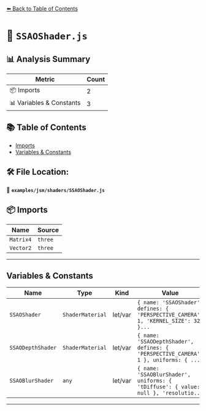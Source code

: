 [⬅️ Back to Table of Contents](../../../index.md)

# 📄 `SSAOShader.js`

## 📊 Analysis Summary

| Metric | Count |
|--------|-------|
| 📦 Imports | 2 |
| 📊 Variables & Constants | 3 |

## 📚 Table of Contents

- [Imports](#imports)
- [Variables & Constants](#variables-constants)

## 🛠️ File Location:
📂 **`examples/jsm/shaders/SSAOShader.js`**

## 📦 Imports

| Name | Source |
|------|--------|
| `Matrix4` | `three` |
| `Vector2` | `three` |


---

## Variables & Constants

| Name | Type | Kind | Value | Exported |
|------|------|------|-------|----------|
| `SSAOShader` | `ShaderMaterial` | let/var | `{ name: 'SSAOShader', defines: { 'PERSPECTIVE_CAMERA': 1, 'KERNEL_SIZE': 32 }...` | ✗ |
| `SSAODepthShader` | `ShaderMaterial` | let/var | `{ name: 'SSAODepthShader', defines: { 'PERSPECTIVE_CAMERA': 1 }, uniforms: { ...` | ✗ |
| `SSAOBlurShader` | `any` | let/var | `{ name: 'SSAOBlurShader', uniforms: { 'tDiffuse': { value: null }, 'resolutio...` | ✗ |


---